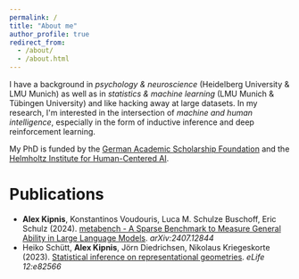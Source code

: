 ```yaml
---
permalink: /
title: "About me"
author_profile: true
redirect_from: 
  - /about/
  - /about.html
---
```

I have a background in *psychology & neuroscience* (Heidelberg University & LMU Munich) as well as in *statistics & machine learning* (LMU Munich & Tübingen University) and like hacking away at large datasets. In my research, I'm interested in the intersection of *machine and human intelligence*, especially in the form of inductive inference and deep reinforcement learning.

My PhD is funded by the [German Academic Scholarship Foundation](https://www.studienstiftung.de/en/) and the [Helmholtz Institute for Human-Centered AI](https://hcai-munich.com/).

Publications
======
- **Alex Kipnis**, Konstantinos Voudouris, Luca M. Schulze Buschoff, Eric Schulz (2024). [metabench - A Sparse Benchmark to Measure General Ability in Large Language Models](https://arxiv.org/abs/2407.12844). *arXiv:2407.12844* 
- Heiko Schütt, **Alex Kipnis**, Jörn Diedrichsen, Nikolaus Kriegeskorte (2023). [Statistical inference on representational geometries](https://doi.org/10.7554/eLife.82566). *eLife 12:e82566*
